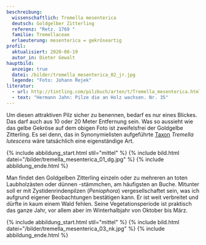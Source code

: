 ```yaml
---
beschreibung:
  wissenschaftlich: Tremella mesenterica
  deutsch: Goldgelber Zitterling
  referenz: "Retz. 1769 "
  familie: Tremellaceae
  erlaeuterung: mesenterica = gekröseartig
profil:
  aktualisiert: 2020-08-19
  autor_in: Dieter Gewalt
hauptbild:
  anzeige: true
  datei: /bilder/tremella_mesenterica_02_jr.jpg
  legende: "Foto: Johann Rejek"
literatur:
  - url: http://tintling.com/pilzbuch/arten/t/Tremella_mesenterica.html
  - text: "Hermann Jahn: Pilze die an Holz wachsen. Nr. 35"
---
```

Um diesen attraktiven Pilz sicher zu benennen, bedarf es nur eines Blickes. Das darf auch aus 10 oder 20 Meter Entfernung sein. Was so aussieht wie das gelbe Gekröse auf dem obigen Foto ist zweifelsfrei der Goldgelbe Zitterling. Es sei denn, das in Synonymielisten aufgeführte [Taxon](Taxon "Glossar") *Tremella lutescens* wäre tatsächlich eine eigenständige Art.

{% include abbildung_start.html stil="mittel" %}
{% include bild.html datei="/bilder/tremella_mesenterica_01_dg.jpg" %}
{% include abbildung_ende.html %}

Man findet den Goldgelben Zitterling einzeln oder zu mehreren an toten Laubholzästen oder dünnen -stämmchen, am häufigsten an Buche. Mitunter soll er mit Zystidenrindenpilzen (*Peniophora*) vergesellschaftet sein, was ich aufgrund eigener Beobachtungen bestätigen kann. Er ist weit verbreitet und dürfte in kaum einem Wald fehlen. Seine Vegetationsperiode ist praktisch das ganze Jahr, vor allem aber im Winterhalbjahr von Oktober bis März.

{% include abbildung_start.html stil="mittel" %}
{% include bild.html datei="/bilder/tremella_mesenterica_03_nk.jpg" %}
{% include abbildung_ende.html %}